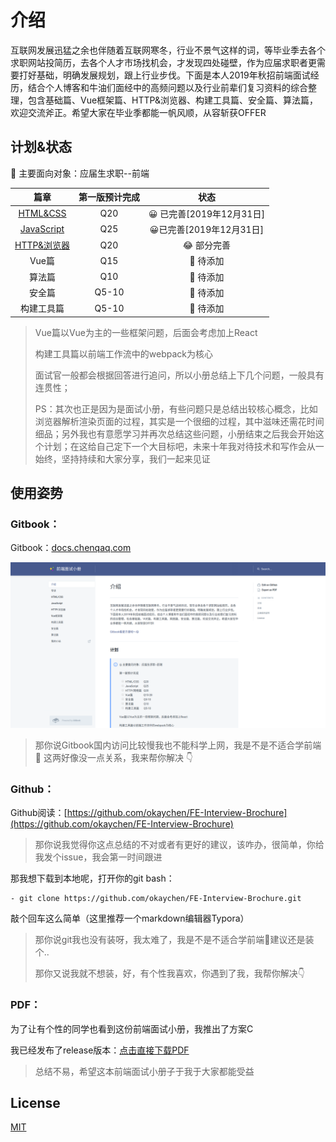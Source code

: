 # 介绍

互联网发展迅猛之余也伴随着互联网寒冬，行业不景气这样的词，等毕业季去各个求职网站投简历，去各个人才市场找机会，才发现四处碰壁，作为应届求职者更需要打好基础，明确发展规划，跟上行业步伐。下面是本人2019年秋招前端面试经历，结合个人博客和牛油们面经中的高频问题以及行业前辈们复习资料的综合整理，包含基础篇、Vue框架篇、HTTP&浏览器、构建工具篇、安全篇、算法篇，欢迎交流斧正。希望大家在毕业季都能一帆风顺，从容斩获OFFER

## 计划&状态

🤤 主要面向对象：应届生求职--前端

| 篇章 | 第一版预计完成 | 状态 |
| :---: | :---: | :---: |
| [HTML&CSS](https://github.com/okaychen/FE-Interview-Questions/blob/master/html-and-css.md) | Q20 | 😀 已完善\[2019年12月31日\] |
| [JavaScript](https://github.com/okaychen/FE-Interview-Questions/blob/master/javascript.md) | Q25 | 😀已完善\[2019年12月31日\] |
| [HTTP&浏览器](https://github.com/okaychen/FE-Interview-Questions/blob/master/http.md) | Q20 | 😂 部分完善 |
| Vue篇 | Q15 | 🤔 待添加 |
| 算法篇 | Q10 | 🤔 待添加 |
| 安全篇 | Q5-10 | 🤔 待添加 |
| 构建工具篇 | Q5-10 | 🤔 待添加 |

> Vue篇以Vue为主的一些框架问题，后面会考虑加上React
>
> 构建工具篇以前端工作流中的webpack为核心
>
> 面试官一般都会根据回答进行追问，所以小册总结上下几个问题，一般具有连贯性；
>
> PS：其次也正是因为是面试小册，有些问题只是总结出较核心概念，比如浏览器解析渲染页面的过程，其实是一个很细的过程，其中滋味还需花时间细品；另外我也有意愿学习并再次总结这些问题，小册结束之后我会开始这个计划；在这给自己定下一个大目标吧，未来十年我对待技术和写作会从一始终，坚持持续和大家分享，我们一起来见证

## 使用姿势

### Gitbook：

Gitbook：[docs.chenqaq.com](https://docs.chenqaq.com/)

![](.gitbook/assets/image%20%2812%29.png)

> 那你说Gitbook国内访问比较慢我也不能科学上网，我是不是不适合学前端 🤣 这两好像没一点关系，我来帮你解决 👇

### Github：

Github阅读：[https://github.com/okaychen/FE-Interview-Brochure](https://github.com/okaychen/FE-Interview-Brochure)

> 那你说我觉得你这点总结的不对或者有更好的建议，该咋办，很简单，你给我发个issue，我会第一时间跟进

那我想下载到本地呢，打开你的git bash：

```text
- git clone https://github.com/okaychen/FE-Interview-Brochure.git
```

敲个回车这么简单（这里推荐一个markdown编辑器Typora）

> 那你说git我也没有装呀，我太难了，我是不是不适合学前端🤣建议还是装个..
>
> 那你又说我就不想装，好，有个性我喜欢，你遇到了我，我帮你解决👇

### PDF：

为了让有个性的同学也看到这份前端面试小册，我推出了方案C

我已经发布了release版本：[点击直接下载PDF](https://github.com/okaychen/FE-Interview-Questions/releases/download/v0.0.1/FE-Interview-Brochure_0.0.1.pdf)

> 总结不易，希望这本前端面试小册子于我于大家都能受益

## License

[MIT](https://github.com/okaychen/FE-Interview-Questions/blob/master/LICENSE)

